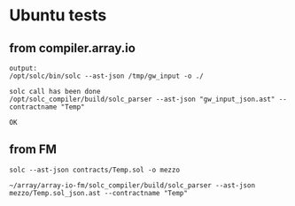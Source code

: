 # Ubuntu tests

## from compiler.array.io
```
output:
/opt/solc/bin/solc --ast-json /tmp/gw_input -o ./

solc call has been done
/opt/solc_compiler/build/solc_parser --ast-json "gw_input_json.ast" --contractname "Temp"

OK
```

## from FM

```
solc --ast-json contracts/Temp.sol -o mezzo
```
```
~/array/array-io-fm/solc_compiler/build/solc_parser --ast-json mezzo/Temp.sol_json.ast --contractname "Temp"
```
